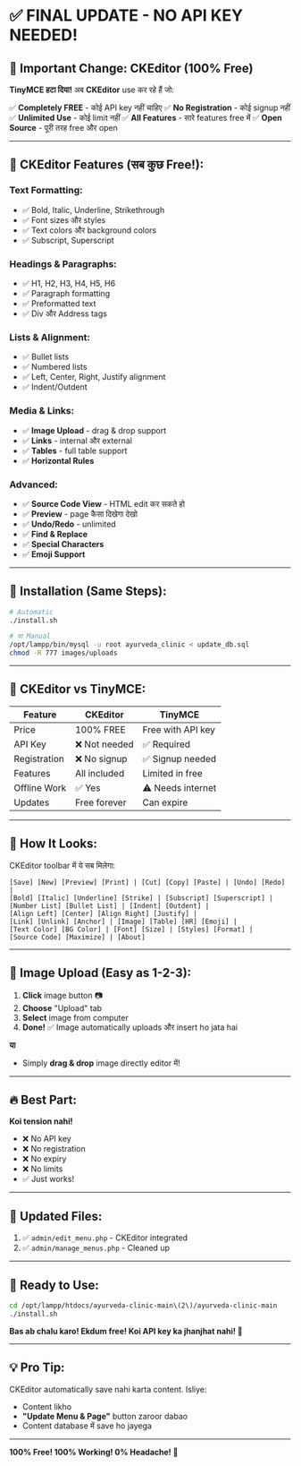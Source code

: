 # ✅ FINAL UPDATE - NO API KEY NEEDED!

## 🎉 Important Change: CKEditor (100% Free)

**TinyMCE हटा दिया!** अब **CKEditor** use कर रहे हैं जो:

✅ **Completely FREE** - कोई API key नहीं चाहिए
✅ **No Registration** - कोई signup नहीं
✅ **Unlimited Use** - कोई limit नहीं
✅ **All Features** - सारे features free में
✅ **Open Source** - पूरी तरह free और open

---

## 🚀 CKEditor Features (सब कुछ Free!):

### Text Formatting:
- ✅ Bold, Italic, Underline, Strikethrough
- ✅ Font sizes और styles
- ✅ Text colors और background colors
- ✅ Subscript, Superscript

### Headings & Paragraphs:
- ✅ H1, H2, H3, H4, H5, H6
- ✅ Paragraph formatting
- ✅ Preformatted text
- ✅ Div और Address tags

### Lists & Alignment:
- ✅ Bullet lists
- ✅ Numbered lists
- ✅ Left, Center, Right, Justify alignment
- ✅ Indent/Outdent

### Media & Links:
- ✅ **Image Upload** - drag & drop support
- ✅ **Links** - internal और external
- ✅ **Tables** - full table support
- ✅ **Horizontal Rules**

### Advanced:
- ✅ **Source Code View** - HTML edit कर सकते हो
- ✅ **Preview** - page कैसा दिखेगा देखो
- ✅ **Undo/Redo** - unlimited
- ✅ **Find & Replace**
- ✅ **Special Characters**
- ✅ **Emoji Support**

---

## 🔧 Installation (Same Steps):

```bash
# Automatic
./install.sh

# या Manual
/opt/lampp/bin/mysql -u root ayurveda_clinic < update_db.sql
chmod -R 777 images/uploads
```

---

## 💪 CKEditor vs TinyMCE:

| Feature | CKEditor | TinyMCE |
|---------|----------|---------|
| Price | 100% FREE | Free with API key |
| API Key | ❌ Not needed | ✅ Required |
| Registration | ❌ No signup | ✅ Signup needed |
| Features | All included | Limited in free |
| Offline Work | ✅ Yes | ⚠️ Needs internet |
| Updates | Free forever | Can expire |

---

## 🎨 How It Looks:

CKEditor toolbar में ये सब मिलेगा:

```
[Save] [New] [Preview] [Print] | [Cut] [Copy] [Paste] | [Undo] [Redo] |
[Bold] [Italic] [Underline] [Strike] | [Subscript] [Superscript] |
[Number List] [Bullet List] | [Indent] [Outdent] |
[Align Left] [Center] [Align Right] [Justify] |
[Link] [Unlink] [Anchor] | [Image] [Table] [HR] [Emoji] |
[Text Color] [BG Color] | [Font] [Size] | [Styles] [Format] |
[Source Code] [Maximize] | [About]
```

---

## 📸 Image Upload (Easy as 1-2-3):

1. **Click** image button 📷
2. **Choose** "Upload" tab
3. **Select** image from computer
4. **Done!** ✅ Image automatically uploads और insert ho jata hai

**या**

- Simply **drag & drop** image directly editor में!

---

## 🔥 Best Part:

**Koi tension nahi!** 
- ❌ No API key
- ❌ No registration  
- ❌ No expiry
- ❌ No limits
- ✅ Just works!

---

## 📝 Updated Files:

1. ✅ `admin/edit_menu.php` - CKEditor integrated
2. ✅ `admin/manage_menus.php` - Cleaned up

---

## 🚀 Ready to Use:

```bash
cd /opt/lampp/htdocs/ayurveda-clinic-main\(2\)/ayurveda-clinic-main
./install.sh
```

**Bas ab chalu karo! Ekdum free! Koi API key ka jhanjhat nahi! 🎉**

---

## 💡 Pro Tip:

CKEditor automatically save nahi karta content. Isliye:
- Content likho
- **"Update Menu & Page"** button zaroor dabao
- Content database में save ho jayega

---

**100% Free! 100% Working! 0% Headache! 🚀**
